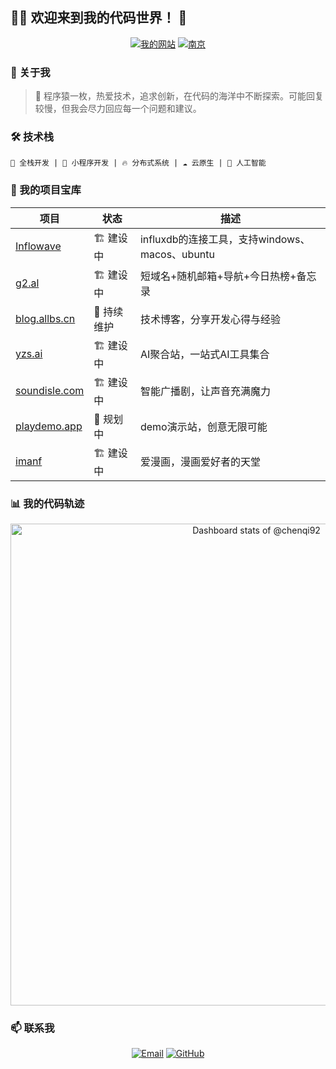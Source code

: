 ## 👨‍💻 欢迎来到我的代码世界！ 🚀

<div align="center">
  
  [![我的网站](https://img.shields.io/badge/个人网站-www.allbs.cn-blue?style=for-the-badge&logo=world&logoColor=white)](https://www.allbs.cn)
  [![南京](https://img.shields.io/badge/🏙️-江苏南京-orange?style=for-the-badge)](https://www.allbs.cn)

</div>

### 🌈 关于我

> 🐒 程序猿一枚，热爱技术，追求创新，在代码的海洋中不断探索。可能回复较慢，但我会尽力回应每一个问题和建议。

### 🛠️ 技术栈

```
🌱 全栈开发 | 📱 小程序开发 | 🔥 分布式系统 | ☁️ 云原生 | 🤖 人工智能
```

### 🚀 我的项目宝库

| 项目 | 状态 | 描述 |
| --- | --- | --- |
| [Inflowave](https://github.com/chenqi92/inflowave) | 🏗️ 建设中 | influxdb的连接工具，支持windows、macos、ubuntu |
| [g2.al](https://g2.al) | 🏗️ 建设中 | 短域名+随机邮箱+导航+今日热榜+备忘录 |
| [blog.allbs.cn](https://blog.allbs.cn) | 🔄 持续维护 | 技术博客，分享开发心得与经验 |
| [yzs.ai](https://yzs.ai) | 🏗️ 建设中 | AI聚合站，一站式AI工具集合 |
| [soundisle.com](https://soundisle.com) | 🏗️ 建设中 | 智能广播剧，让声音充满魔力 |
| [playdemo.app](https://playdemo.app) | 📝 规划中 | demo演示站，创意无限可能 |
| [imanf](https://imanf.com) | 🏗️ 建设中 | 爱漫画，漫画爱好者的天堂 |


### 📊 我的代码轨迹

<a href="https://next.ossinsight.io/widgets/official/compose-user-dashboard-stats?user_id=52517845" target="_blank" style="display: block" align="center">
  <picture>
    <source media="(prefers-color-scheme: dark)" srcset="https://next.ossinsight.io/widgets/official/compose-user-dashboard-stats/thumbnail.png?user_id=52517845&image_size=auto&color_scheme=dark" width="771" height="auto">
    <img alt="Dashboard stats of @chenqi92" src="https://next.ossinsight.io/widgets/official/compose-user-dashboard-stats/thumbnail.png?user_id=52517845&image_size=auto&color_scheme=light" width="771" height="auto">
  </picture>
</a>

### 📫 联系我

<div align="center">
  
  [![Email](https://img.shields.io/badge/📧-contact@yzs.ai-red?style=for-the-badge)](mailto:contact@yzs.ai)
  [![GitHub](https://img.shields.io/badge/GitHub-@chenqi92-lightgrey?style=for-the-badge&logo=github)](https://github.com/chenqi92)
  
</div>

<!--
**chenqi92/chenqi92** is a ✨ _special_ ✨ repository because its `README.md` (this file) appears on your GitHub profile.

Here are some ideas to get you started:

- 🔭 I'm currently working on ...
- 🌱 I'm currently learning ...
- 👯 I'm looking to collaborate on ...
- 🤔 I'm looking for help with ...
- 💬 Ask me about ...
- 📫 How to reach me: ...
- 😄 Pronouns: ...
- ⚡ Fun fact: ...
-->

<!-- Copy-paste in your Readme.md file -->

<!-- Made with [OSS Insight](https://ossinsight.io/) -->

